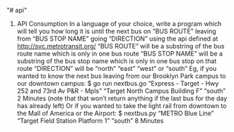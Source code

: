 "# api" 
1. API Consumption
In a language of your choice, write a program which will tell you how long it is until the next bus on “BUS ROUTE” leaving from “BUS STOP NAME” going “DIRECTION” using the api defined at http://svc.metrotransit.org/
“BUS ROUTE” will be a substring of the bus route name which is only in one bus route “BUS STOP NAME” will be a substring of the bus stop name which is only in one bus stop on that route “DIRECTION” will be “north” “east” “west” or “south”
Eg, if you wanted to know the next bus leaving from our Brooklyn Park campus to our downtown campus:
$ go run nextbus.go “Express - Target - Hwy 252 and 73rd Av P&R - Mpls” “Target North Campus Building F” “south” 2 Minutes
(note that that won’t return anything if the last bus for the day has already left)
Or if you wanted to take the light rail from downtown to the Mall of America or the Airport:
$ nextbus.py “METRO Blue Line” “Target Field Station Platform 1” “south” 8 Minutes
